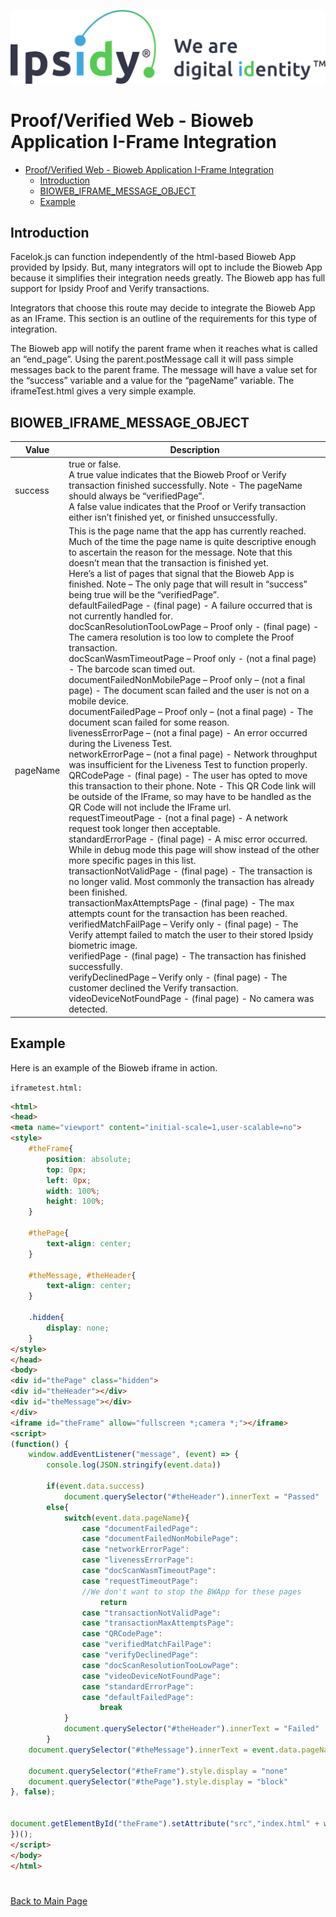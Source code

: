 ![Ipsidy](../../images/ipsidy.png)
# Proof/Verified Web - Bioweb Application I-Frame Integration

<!-- TOC -->
- [Proof/Verified Web - Bioweb Application I-Frame Integration](#proofverified-web---bioweb-application-i-frame-integration)
  - [Introduction](#introduction)
  - [BIOWEB_IFRAME_MESSAGE_OBJECT](#bioweb_iframe_message_object)
  - [Example](#example)
<!-- /TOC -->

## Introduction

Facelok.js can function independently of the html-based Bioweb App provided by Ipsidy. But, many integrators will opt to include the Bioweb App because it simplifies their integration needs greatly. The Bioweb app has full support for Ipsidy Proof and Verify transactions.

Integrators that choose this route may decide to integrate the Bioweb App as an IFrame. This section is an outline of the requirements for this type of integration.

The Bioweb app will notify the parent frame when it reaches what is called an “end_page”. Using the parent.postMessage call it will pass simple messages back to the parent frame. The message will have a value set for the “success” variable and a value for the “pageName” variable. The iframeTest.html gives a very simple example.

## BIOWEB_IFRAME_MESSAGE_OBJECT

| Value | Description |
| ----- | ----------- |
| success | true or false.<br> A true value indicates that the Bioweb Proof or Verify transaction finished successfully. Note - The pageName should always be “verifiedPage”.<br> A false value indicates that the Proof or Verify transaction either isn’t finished yet, or finished unsuccessfully. |
| pageName | This is the page name that the app has currently reached. Much of the time the page name is quite descriptive enough to ascertain the reason for the message. Note that this doesn’t mean that the transaction is finished yet.<br> Here’s a list of pages that signal that the Bioweb App is finished. Note – The only page that will result in “success” being true will be the “verifiedPage”.<br> defaultFailedPage - (final page) - A failure occurred that is not currently handled for.<br> docScanResolutionTooLowPage – Proof only - (final page) - The camera resolution is too low to complete the Proof transaction.<br> docScanWasmTimeoutPage – Proof only - (not a final page) - The barcode scan timed out.<br> documentFailedNonMobilePage – Proof only – (not a final page) - The document scan failed and the user is not on a mobile device.<br> documentFailedPage – Proof only – (not a final page) - The document scan failed for some reason.<br> livenessErrorPage – (not a final page) - An error occurred during the Liveness Test.<br> networkErrorPage – (not a final page) - Network throughput was insufficient for the Liveness Test to function properly.<br> QRCodePage - (final page) - The user has opted to move this transaction to their phone. Note - This QR Code link will be outside of the IFrame, so may have to be handled as the QR Code will not include the IFrame url.<br> requestTimeoutPage - (not a final page) - A network request took longer then acceptable.<br> standardErrorPage - (final page) - A misc error occurred. While in debug mode this page will show instead of the other more specific pages in this list.<br> transactionNotValidPage - (final page) - The transaction is no longer valid. Most commonly the transaction has already been finished.<br> transactionMaxAttemptsPage - (final page) - The max attempts count for the transaction has been reached.                                <br> verifiedMatchFailPage – Verify only - (final page) - The Verify attempt failed to match the user to their stored Ipsidy biometric image.<br> verifiedPage - (final page) - The transaction has finished successfully.<br> verifyDeclinedPage – Verify only - (final page) - The customer declined the Verify transaction.<br> videoDeviceNotFoundPage - (final page) - No camera was detected.


## Example

Here is an example of the Bioweb iframe in action.

`iframetest.html:`
```html
<html>
<head>
<meta name="viewport" content="initial-scale=1,user-scalable=no">
<style>
    #theFrame{
        position: absolute;
        top: 0px;
        left: 0px;
        width: 100%;
        height: 100%;
    }

    #thePage{
        text-align: center;
    }

    #theMessage, #theHeader{
        text-align: center;
    }

    .hidden{
        display: none;
    }
</style>
</head>
<body>
<div id="thePage" class="hidden">
<div id="theHeader"></div>
<div id="theMessage"></div>
</div>
<iframe id="theFrame" allow="fullscreen *;camera *;"></iframe>
<script>
(function() {
    window.addEventListener("message", (event) => {
        console.log(JSON.stringify(event.data))

        if(event.data.success)
            document.querySelector("#theHeader").innerText = "Passed"
        else{
            switch(event.data.pageName){
                case "documentFailedPage":
                case "documentFailedNonMobilePage":
                case "networkErrorPage":
                case "livenessErrorPage":
                case "docScanWasmTimeoutPage":
                case "requestTimeoutPage":
                //We don't want to stop the BWApp for these pages
                    return
                case "transactionNotValidPage":
                case "transactionMaxAttemptsPage":
                case "QRCodePage":
                case "verifiedMatchFailPage":
                case "verifyDeclinedPage":
                case "docScanResolutionTooLowPage":
                case "videoDeviceNotFoundPage":
                case "standardErrorPage":
                case "defaultFailedPage":
                    break
            }
            document.querySelector("#theHeader").innerText = "Failed"
        }
    document.querySelector("#theMessage").innerText = event.data.pageName

    document.querySelector("#theFrame").style.display = "none"
    document.querySelector("#thePage").style.display = "block"
}, false);


document.getElementById("theFrame").setAttribute("src","index.html" + window.location.search)
})();
</script>
</body>
</html>
```

#

[Back to Main Page](../README.md)